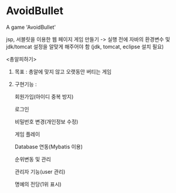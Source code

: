 # AvoidBullet
A game 'AvoidBullet'

jsp, 서블릿을 이용한 웹 페이지 게임 만들기 -> 실행 전에 자바의 환경변수 및 jdk/tomcat 설정을 알맞게 해주어야 함 (jdk, tomcat, eclipse 설치 필요)

<총알피하기>
1. 목표 : 총알에 맞지 않고 오랫동안 버티는 게임

2. 구현기능 :
   
   회원가입(아이디 중복 방지)
   
   로그인
   
   비밀번호 변경(개인정보 수정)
   
   게임 플레이
   
   Database 연동(Mybatis 이용)
   
   순위변동 및 관리
   
   관리자 기능(user 관리)
   
   명예의 전당(1위 표시)
   

